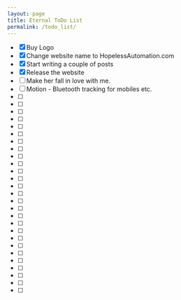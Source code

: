 ```yaml
---
layout: page
title: Eternal ToDo List
permalink: /todo_list/
---
```


- [x] Buy Logo
- [x] Change website name to HopelessAutomation.com
- [x] Start writing a couple of posts
- [x] Release the website
- [ ] Make her fall in love with me.
- [ ] Motion - Bluetooth tracking for mobiles etc.
- [ ] 
- [ ] 
- [ ] 
- [ ] 
- [ ] 
- [ ] 
- [ ] 
- [ ] 
- [ ] 
- [ ] 
- [ ] 
- [ ] 
- [ ] 
- [ ] 
- [ ] 
- [ ] 
- [ ] 
- [ ] 
- [ ] 
- [ ] 
- [ ] 
- [ ] 
- [ ] 
- [ ] 
- [ ] 
- [ ] 
- [ ] 
